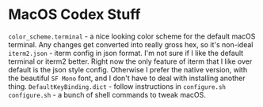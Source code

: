 # MacOS Codex Stuff

`color_scheme.terminal` - a nice looking color scheme for the default macOS terminal. Any changes get converted into really gross hex, so it's non-ideal
`iterm2.json` - iterm config in json format. I'm not sure if I like the default terminal or iterm2 better. Right now the only feature of iterm that I like over default is the json style config. Otherwise I prefer the native version, with the beautiful `SF Mono` font, and I don't have to deal with installing another thing.
`DefaultKeyBinding.dict` - follow instructions in `configure.sh`
`configure.sh` - a bunch of shell commands to tweak macOS.
